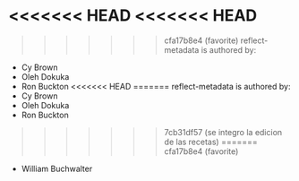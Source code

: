 <<<<<<< HEAD
<<<<<<< HEAD
=======
>>>>>>> cfa17b8e4 (favorite)
reflect-metadata is authored by:
* Cy Brown
* Oleh Dokuka
* Ron Buckton
<<<<<<< HEAD
=======
reflect-metadata is authored by:
* Cy Brown
* Oleh Dokuka
* Ron Buckton
>>>>>>> 7cb31df57 (se integro la edicion de las recetas)
=======
>>>>>>> cfa17b8e4 (favorite)
* William Buchwalter